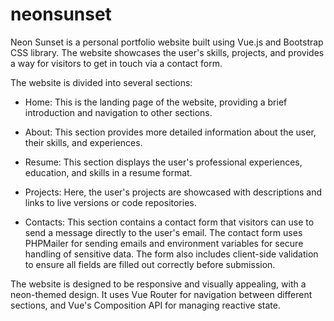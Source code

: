 # neonsunset

Neon Sunset is a personal portfolio website built using Vue.js and Bootstrap CSS library. The website showcases the user's skills, projects, and provides a way for visitors to get in touch via a contact form.

The website is divided into several sections:

- Home: This is the landing page of the website, providing a brief introduction and navigation to other sections.

- About: This section provides more detailed information about the user, their skills, and experiences.

- Resume: This section displays the user's professional experiences, education, and skills in a resume format.

- Projects: Here, the user's projects are showcased with descriptions and links to live versions or code repositories.

- Contacts: This section contains a contact form that visitors can use to send a message directly to the user's email. The contact form uses PHPMailer for sending emails and environment variables for secure handling of sensitive data. The form also includes client-side validation to ensure all fields are filled out correctly before submission.

The website is designed to be responsive and visually appealing, with a neon-themed design. It uses Vue Router for navigation between different sections, and Vue's Composition API for managing reactive state.
